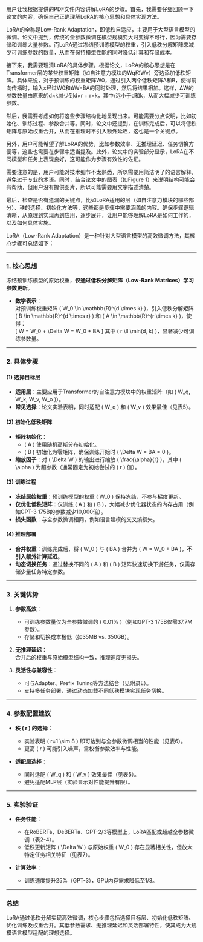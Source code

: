 <think>
用户让我根据提供的PDF文件内容讲解LoRA的步骤。首先，我需要仔细回顾一下论文的内容，确保自己正确理解LoRA的核心思想和具体实现方法。

LoRA的全称是Low-Rank Adaptation，即低秩自适应，主要用于大型语言模型的微调。论文中提到，传统的全参数微调在模型规模变大时变得不可行，因为需要存储和训练大量参数。而LoRA通过冻结预训练模型的权重，引入低秩分解矩阵来减少可训练参数的数量，从而在保持模型性能的同时降低计算和存储成本。

接下来，我需要理清LoRA的具体步骤。根据论文，LoRA的核心思想是在Transformer层的某些权重矩阵（如自注意力模块的Wq和Wv）旁边添加低秩矩阵。具体来说，对于预训练的权重矩阵W0，通过引入两个低秩矩阵A和B，使得前向传播时，输入x经过W0和ΔW=BA的同时处理，然后将结果相加。这样，ΔW的参数数量由原来的d×k减少到d×r + r×k，其中r远小于d和k，从而大幅减少可训练参数。

然后，我需要考虑如何将这些步骤结构化地呈现出来。可能需要分点说明，比如初始化、训练过程、参数合并等。同时，论文中还提到，在训练完成后，可以将低秩矩阵与原始权重合并，从而在推理时不引入额外延迟，这也是一个关键点。

另外，用户可能希望了解LoRA的优势，比如参数效率、无推理延迟、任务切换方便等，这些也需要在步骤中适当提及。此外，论文中的实验部分显示，LoRA在不同模型和任务上表现良好，这可能作为步骤有效性的佐证。

需要注意的是，用户可能对技术细节不太熟悉，所以需要用简洁明了的语言解释，避免过于专业的术语。同时，结合论文中的图表（如Figure 1）来说明结构可能会有帮助，但用户没有提供图片，所以可能需要用文字描述清楚。

最后，检查是否有遗漏的关键点，比如LoRA适用的层（如自注意力模块的哪些部分）、秩的选择、初始化方法等，这些都是步骤中需要涵盖的内容。确保步骤逻辑清晰，从原理到实现再到应用，逐步展开，让用户能够理解LoRA是如何工作的，以及如何具体实施。
<think>

LoRA（Low-Rank Adaptation）是一种针对大型语言模型的高效微调方法，其核心步骤可总结如下：

---

### **1. 核心思想**
冻结预训练模型的原始权重，**仅通过低秩分解矩阵（Low-Rank Matrices）学习参数更新**。  
- **数学表示**：  
  对预训练权重矩阵 \( W_0 \in \mathbb{R}^{d \times k} \)，引入低秩分解矩阵 \( B \in \mathbb{R}^{d \times r} \) 和 \( A \in \mathbb{R}^{r \times k} \)，使得：  
  \[
  W = W_0 + \Delta W = W_0 + BA
  \]
  其中 \( r \ll \min(d, k) \)，显著减少可训练参数量。

---

### **2. 具体步骤**
#### **(1) 选择目标层**
- **适用层**：主要应用于Transformer的自注意力模块中的权重矩阵（如 \( W_q, W_k, W_v, W_o \)）。
- **常见选择**：论文实验表明，同时适配 \( W_q \) 和 \( W_v \) 效果最佳（见表5）。

#### **(2) 初始化低秩矩阵**
- **矩阵初始化**：
  - \( A \) 使用随机高斯分布初始化。
  - \( B \) 初始化为零矩阵，确保训练开始时 \( \Delta W = BA = 0 \)。
- **缩放因子**：对 \( \Delta W \) 的输出进行缩放 \( \frac{\alpha}{r} \)，其中 \( \alpha \) 为超参数（通常固定为初始尝试的 \( r \) 值）。

#### **(3) 训练过程**
- **冻结原始权重**：预训练模型的权重 \( W_0 \) 保持冻结，不参与梯度更新。
- **仅优化低秩矩阵**：仅训练 \( A \) 和 \( B \)，大幅减少优化器状态的内存占用（例如GPT-3 175B的参数减少10,000倍）。
- **损失函数**：与全参数微调相同，例如语言建模的交叉熵损失。

#### **(4) 推理部署**
- **合并权重**：训练完成后，将 \( W_0 \) 与 \( BA \) 合并为 \( W = W_0 + BA \)，**不引入额外计算延迟**。
- **动态切换任务**：通过替换不同的 \( A \) 和 \( B \) 矩阵快速切换下游任务，仅需存储少量任务特定参数。

---

### **3. 关键优势**
1. **参数高效**：  
   - 可训练参数量仅为全参数微调的 \( 0.01\% \)（例如GPT-3 175B仅需37.7M参数）。
   - 存储和切换成本极低（如35MB vs. 350GB）。

2. **无推理延迟**：  
   合并后的权重与原始模型结构一致，推理速度无损失。

3. **灵活性与兼容性**：  
   - 可与Adapter、Prefix Tuning等方法结合（见附录E）。
   - 支持多任务部署，通过动态加载不同低秩模块实现任务切换。

---

### **4. 参数配置建议**
- **秩 \( r \) 的选择**：  
  - 实验表明 \( r=1 \sim 8 \) 即可达到与全参数微调相当的性能（见表6）。
  - 更高 \( r \) 可能引入噪声，需权衡参数效率与性能。

- **适配层选择**：  
  - 同时适配 \( W_q \) 和 \( W_v \) 效果最佳（见表5）。
  - 避免适配MLP层（实验显示对性能提升有限）。

---

### **5. 实验验证**
- **任务性能**：  
  - 在RoBERTa、DeBERTa、GPT-2/3等模型上，LoRA匹配或超越全参数微调（表2-4）。
  - 低秩更新矩阵 \( \Delta W \) 与原始权重 \( W_0 \) 存在显著相关性，但放大特定任务相关特征（见表7）。

- **计算效率**：  
  - 训练速度提升25%（GPT-3），GPU内存需求降低至1/3。

---

### **总结**
LoRA通过低秩分解实现高效微调，核心步骤包括选择目标层、初始化低秩矩阵、优化训练及权重合并。其低参数需求、无推理延迟和灵活部署特性，使其成为大规模语言模型适配的理想选择。
